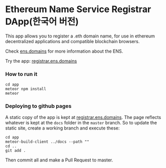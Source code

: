# Ethereum Name Service Registrar DApp(한국어 버전)

This app allows you to register a .eth domain name, for use in ethereum decentralized applications and compatible blockchain browsers.

Check [ens.domains](https://ens.domains/) for more information about the ENS.

Try the app: [registrar.ens.domains](https://registrar.ens.domains/)

### How to run it

    cd app
    meteor npm install
    meteor


### Deploying to github pages

A static copy of the app is kept at [registrar.ens.domains](https://registrar.ens.domains/). The page reflects whatever is kept at the `docs` folder in the `master` branch. So to update the static site, create a working branch and execute these:

```
cd app
meteor-build-client ../docs --path ""
cd ..
git add .
```

Then commit all and make a Pull Request to master.
